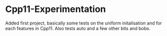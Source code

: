 Cpp11-Experimentation
=====================

Added first project, basically some tests on the uniform initalisation and for each features in Cpp11. Also tests auto and a few other bits and bobs. 


